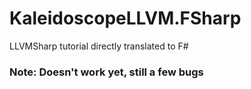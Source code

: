# KaleidoscopeLLVM.FSharp
LLVMSharp tutorial directly translated to F#

### Note: Doesn't work yet, still a few bugs
